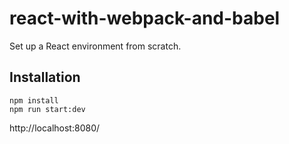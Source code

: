 # react-with-webpack-and-babel

Set up a React environment from scratch.

## Installation

```
npm install
npm run start:dev
```

http://localhost:8080/